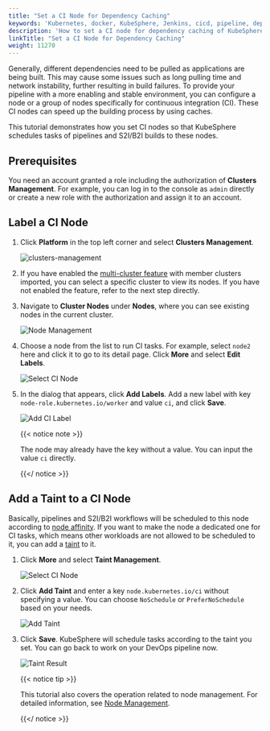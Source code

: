 ```yaml
---
title: "Set a CI Node for Dependency Caching"
keywords: 'Kubernetes, docker, KubeSphere, Jenkins, cicd, pipeline, dependency cache'
description: 'How to set a CI node for dependency caching of KubeSphere pipelines.'
linkTitle: "Set a CI Node for Dependency Caching"
weight: 11270
---
```


Generally, different dependencies need to be pulled as applications are being built. This may cause some issues such as long pulling time and network instability, further resulting in build failures. To provide your pipeline with a more enabling and stable environment, you can configure a node or a group of nodes specifically for continuous integration (CI). These CI nodes can speed up the building process by using caches. 

This tutorial demonstrates how you set CI nodes so that KubeSphere schedules tasks of pipelines and S2I/B2I builds to these nodes.

## Prerequisites

You need an account granted a role including the authorization of **Clusters Management**. For example, you can log in to the console as `admin` directly or create a new role with the authorization and assign it to an account.

## Label a CI Node

1. Click **Platform** in the top left corner and select **Clusters Management**.

   ![clusters-management](/images/docs/devops-user-guide/using-devops/set-ci-node-for-dependency-cache/clusters-management.jpg)

2. If you have enabled the [multi-cluster feature](../../../multicluster-management) with member clusters imported, you can select a specific cluster to view its nodes. If you have not enabled the feature, refer to the next step directly.

3. Navigate to **Cluster Nodes** under **Nodes**, where you can see existing nodes in the current cluster.

   ![Node Management](/images/docs/devops-user-guide/using-devops/set-ci-node-for-dependency-cache/set-node-1.png)

4. Choose a node from the list to run CI tasks. For example, select `node2` here and click it to go to its detail page. Click **More** and select **Edit Labels**.

   ![Select CI Node](/images/docs/devops-user-guide/using-devops/set-ci-node-for-dependency-cache/set-node-2.png)

5. In the dialog that appears, click **Add Labels**. Add a new label with key `node-role.kubernetes.io/worker` and value `ci`, and click **Save**.

   ![Add CI Label](/images/docs/devops-user-guide/using-devops/set-ci-node-for-dependency-cache/set-node-3.png)

   {{< notice note >}} 

   The node may already have the key without a value. You can input the value `ci` directly.

   {{</ notice >}} 

## Add a Taint to a CI Node

Basically, pipelines and S2I/B2I workflows will be scheduled to this node according to [node affinity](https://kubernetes.io/docs/concepts/configuration/assign-pod-node/#node-affinity). If you want to make the node a dedicated one for CI tasks, which means other workloads are not allowed to be scheduled to it, you can add a [taint](https://kubernetes.io/docs/concepts/configuration/taint-and-toleration/) to it.

1. Click **More** and select **Taint Management**.

   ![Select CI Node](/images/docs/devops-user-guide/using-devops/set-ci-node-for-dependency-cache/set-node-2.png)

2. Click **Add Taint** and enter a key `node.kubernetes.io/ci` without specifying a value. You can choose `NoSchedule` or `PreferNoSchedule` based on your needs.

   ![Add Taint](/images/docs/devops-user-guide/using-devops/set-ci-node-for-dependency-cache/set-node-4.png)

3. Click **Save**. KubeSphere will schedule tasks according to the taint you set. You can go back to work on your DevOps pipeline now.

   ![Taint Result](/images/docs/devops-user-guide/using-devops/set-ci-node-for-dependency-cache/set-node-5.png)

   {{< notice tip >}} 

   This tutorial also covers the operation related to node management. For detailed information, see [Node Management](../../../cluster-administration/nodes/).

   {{</ notice >}}
